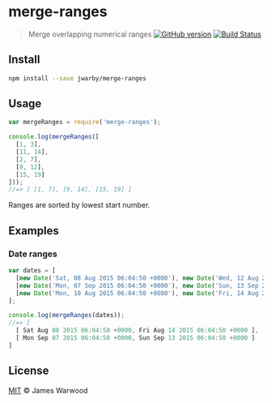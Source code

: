 # merge-ranges
> Merge overlapping numerical ranges [![GitHub version](https://badge.fury.io/gh/jwarby%2Fmerge-ranges.svg)](http://semver.org/spec/v2.0.0.html) [![Build Status](https://secure.travis-ci.org/jwarby/merge-ranges.png?branch=master)](https://travis-ci.org/jwarby/merge-ranges)

## Install

```bash
npm install --save jwarby/merge-ranges
```

## Usage

```javascript
var mergeRanges = require('merge-ranges');

console.log(mergeRanges([
  [1, 3],
  [11, 14],
  [2, 7],
  [9, 12],
  [15, 19]
]));
//=> [ [1, 7], [9, 14], [15, 19] ]
```

Ranges are sorted by lowest start number.

## Examples

### Date ranges

```javascript
var dates = [
  [new Date('Sat, 08 Aug 2015 06:04:50 +0000'), new Date('Wed, 12 Aug 2015 06:04:50 +0000')],
  [new Date('Mon, 07 Sep 2015 06:04:50 +0000'), new Date('Sun, 13 Sep 2015 06:04:50 +0000')],
  [new Date('Mon, 10 Aug 2015 06:04:50 +0000'), new Date('Fri, 14 Aug 2015 06:04:50 +0000')]
];

console.log(mergeRanges(dates));
//=> [
  [ Sat Aug 08 2015 06:04:50 +0000, Fri Aug 14 2015 06:04:50 +0000 ],
  [ Mon Sep 07 2015 06:04:50 +0000, Sun Sep 13 2015 06:04:50 +0000 ]
]

```

## License

[MIT](https://github.com/jwarby/merge-ranges/blob/master/LICENSE) &copy; James Warwood
